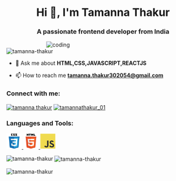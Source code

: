 <h1 align="center">Hi 👋, I'm Tamanna Thakur</h1>
<h3 align="center">A passionate frontend developer from India</h3>
<img align="right"alt="coding"width="400"src="https://camo.githubusercontent.com/b70081ec9c6d16a35bf18610619030bfc810cda3118051cf75ace93700e233c1/68747470733a2f2f63646e2e6472696262626c652e636f6d2f75736572732f313336343032392f73637265656e73686f74732f31363039333236382f6d656469612f36386538326137666234393034363134613930363664366235343063313462322e676966"
<p align="left"> <img src="https://komarev.com/ghpvc/?username=tamanna-thakur&label=Profile%20views&color=0e75b6&style=flat" alt="tamanna-thakur" /> </p>

- 💬 Ask me about **HTML,CSS,JAVASCRIPT,REACTJS**

- 📫 How to reach me **tamanna.thakur302054@gmail.com**

<h3 align="left">Connect with me:</h3>
<p align="left">
<a href="https://linkedin.com/in/tamanna-thakur" target="blank"><img align="center" src="https://raw.githubusercontent.com/rahuldkjain/github-profile-readme-generator/master/src/images/icons/Social/linked-in-alt.svg" alt="tamanna thakur" height="30" width="40" /></a>
<a href="https://instagram.com/tamannathakur_01" target="blank"><img align="center" src="https://raw.githubusercontent.com/rahuldkjain/github-profile-readme-generator/master/src/images/icons/Social/instagram.svg" alt="tamannathakur_01" height="30" width="40" /></a>
</p>

<h3 align="left">Languages and Tools:</h3>
<p align="left"> <a href="https://www.w3schools.com/css/" target="_blank" rel="noreferrer"> <img src="https://raw.githubusercontent.com/devicons/devicon/master/icons/css3/css3-original-wordmark.svg" alt="css3" width="40" height="40"/> </a> <a href="https://www.w3.org/html/" target="_blank" rel="noreferrer"> <img src="https://raw.githubusercontent.com/devicons/devicon/master/icons/html5/html5-original-wordmark.svg" alt="html5" width="40" height="40"/> </a> <a href="https://developer.mozilla.org/en-US/docs/Web/JavaScript" target="_blank" rel="noreferrer"> <img src="https://raw.githubusercontent.com/devicons/devicon/master/icons/javascript/javascript-original.svg" alt="javascript" width="40" height="40"/> </a> </p>

<p><img align="left" src="https://github-readme-stats.vercel.app/api/top-langs?username=tamanna-thakur&show_icons=true&locale=en&layout=compact" alt="tamanna-thakur" /></p>

<p>&nbsp;<img align="center" src="https://github-readme-stats.vercel.app/api?username=tamanna-thakur&show_icons=true&locale=en" alt="tamanna-thakur" /></p>

<p><img align="center" src="https://github-readme-streak-stats.herokuapp.com/?user=tamanna-thakur&" alt="tamanna-thakur" /></p>

